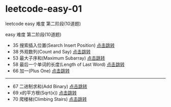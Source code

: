 # leetcode-easy-01

leetcode easy 难度 第二阶段(10道题)

easy 难度 第二阶段(10道题)

* 35 搜索插入位置(Search Insert Position) [点击跳转](./src/main/java/org/cdp/skill/leetcode/SearchInsertPosition.java)
* 38 外观数列(Count and Say) [点击跳转](./src/main/java/org/cdp/skill/leetcode/CountAndSay.java)
* 53 最大子序和(Maximum Subarray) [点击跳转](./src/main/java/org/cdp/skill/leetcode/MaximumSubarray.java)
* 58 最后一个单词的长度(Length of Last Word) [点击跳转](./src/main/java/org/cdp/skill/leetcode/LengthOfLastWord.java)
* 66 加一(Plus One) [点击跳转](./src/main/java/org/cdp/skill/leetcode/PlusOne.java)

---

* 67 二进制求和(Add Binary) [点击跳转](./src/main/java/org/cdp/skill/leetcode/AddBinary.java)
* 69 x的平方根(Sqrt(x)) [点击跳转](./src/main/java/org/cdp/skill/leetcode/SqrtX.java)
* 70 爬楼梯(Climbing Stairs) [点击跳转](./src/main/java/org/cdp/skill/leetcode/ClimbingStairs.java)